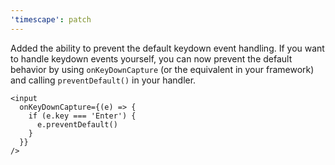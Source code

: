 ```yaml
---
'timescape': patch
---
```


Added the ability to prevent the default keydown event handling. If you want to handle keydown events yourself, you can now prevent the default behavior by using `onKeyDownCapture` (or the equivalent in your framework) and calling `preventDefault()` in your handler.

```tsx
<input
  onKeyDownCapture={(e) => {
    if (e.key === 'Enter') {
      e.preventDefault()
    }
  }}
/>
```

